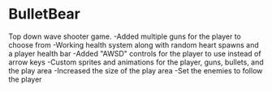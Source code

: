 # BulletBear
Top down wave shooter game.
-Added multiple guns for the player to choose from
-Working health system along with random heart spawns and a player health bar
-Added "AWSD" controls for the player to use instead of arrow keys
-Custom sprites and animations for the player, guns, bullets, and the play area
-Increased the size of the play area
-Set the enemies to follow the player 
